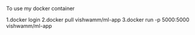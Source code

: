 To use my docker container

1.docker login
2.docker pull vishwamm/ml-app
3.docker run -p 5000:5000 vishwamm/ml-app
